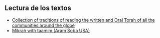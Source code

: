 ## Lectura de los textos 
- [Collection of traditions of reading the written and Oral Torah of all the communities around the globe](https://hebrew-academy.org.il/%D7%90%D7%95%D7%A1%D7%A3-%D7%94%D7%9E%D7%A1%D7%95%D7%A8%D7%95%D7%AA/)
- [Mikrah with taamim (Aram Soba USA)](https://www.pizmonim.org/section.php?maqam=Pentateuch)